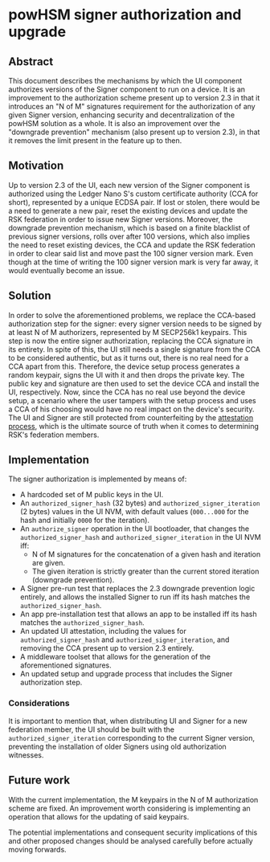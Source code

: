 # powHSM signer authorization and upgrade

## Abstract

This document describes the mechanisms by which the UI component authorizes versions of
the Signer component to run on a device. It is an improvement to the authorization scheme
present up to version 2.3 in that it introduces an "N of M" signatures requirement for the
authorization of any given Signer version, enhancing security and decentralization of the
powHSM solution as a whole. It is also an improvement over the "downgrade prevention"
mechanism (also present up to version 2.3), in that it removes the limit present in the
feature up to then.

## Motivation

Up to version 2.3 of the UI, each new version of the Signer component is authorized using
the Ledger Nano S's custom certificate authority (CCA for short), represented by a unique
ECDSA pair. If lost or stolen, there would be a need to generate a new pair, reset the
existing devices and update the RSK federation in order to issue new Signer versions.
Moreover, the downgrade prevention mechanism, which is based on a finite blacklist of
previous signer versions, rolls over after 100 versions, which also implies the need to
reset existing devices, the CCA and update the RSK federation in order to clear said list
and move past the 100 signer version mark. Even though at the time of writing the 100
signer version mark is very far away, it would eventually become an issue.

## Solution

In order to solve the aforementioned problems, we replace the CCA-based authorization step
for the signer: every signer version needs to be signed by at least N of M authorizers,
represented by M SECP256k1 keypairs. This step is now the entire signer authorization,
replacing the CCA signature in its entirety. In spite of this, the UI still needs a single
signature from the CCA to be considered authentic, but as it turns out, there is no real
need for a CCA apart from this. Therefore, the device setup process generates a random
keypair, signs the UI with it and then drops the private key. The public key and signature
are then used to set the device CCA and install the UI, respectively. Now, since the CCA
has no real use beyond the device setup, a scenario where the user tampers with the setup
process and uses a CCA of his choosing would have no real impact on the device's security.
The UI and Signer are still protected from counterfeiting by the [attestation
process](./attestation.md), which is the ultimate source of truth when it comes to
determining RSK's federation members.

## Implementation

The signer authorization is implemented by means of:

- A hardcoded set of M public keys in the UI.
- An `authorized_signer_hash` (32 bytes) and `authorized_signer_iteration` (2 bytes)
  values in the UI NVM, with default values (`000...000` for the hash and initially `0000`
  for the iteration).
- An `authorize_signer` operation in the UI bootloader, that changes the
  `authorized_signer_hash` and `authorized_signer_iteration` in the UI NVM iff:
  - N of M signatures for the concatenation of a given hash and iteration are given.
  - The given iteration is strictly greater than the current stored iteration (downgrade
    prevention).
- A Signer pre-run test that replaces the 2.3 downgrade prevention logic entirely, and
  allows the installed Signer to run iff its hash matches the `authorized_signer_hash`.
- An app pre-installation test that allows an app to be installed iff its hash matches the `authorized_signer_hash`.
- An updated UI attestation, including the values for `authorized_signer_hash` and
  `authorized_signer_iteration`, and removing the CCA present up to version 2.3 entirely.
- A middleware toolset that allows for the generation of the aforementioned signatures.
- An updated setup and upgrade process that includes the Signer authorization step.

### Considerations

It is important to mention that, when distributing UI and Signer for a new federation
member, the UI should be built with the `authorized_signer_iteration` corresponding to the
current Signer version, preventing the installation of older Signers using old
authorization witnesses.

## Future work

With the current implementation, the M keypairs in the N of M authorization scheme are
fixed. An improvement worth considering is implementing an operation that allows for the
updating of said keypairs.

The potential implementations and consequent security implications of this and other proposed changes should be analysed carefully before actually moving forwards.